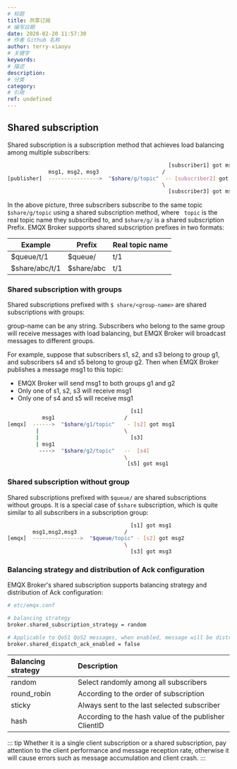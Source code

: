 ```yaml
---
# 标题
title: 共享订阅
# 编写日期
date: 2020-02-20 11:57:30
# 作者 Github 名称
author: terry-xiaoyu
# 关键字
keywords:
# 描述
description:
# 分类
category: 
# 引用
ref: undefined
---
```


## Shared subscription

Shared subscription is a subscription method that achieves load balancing among multiple subscribers:

```bash
                                                   [subscriber1] got msg1
             msg1, msg2, msg3                    /
[publisher]  ---------------->  "$share/g/topic"  -- [subscriber2] got msg2
                                                 \
                                                   [subscriber3] got msg3
```

In the above picture, three subscribers subscribe to the same topic `$share/g/topic` using a shared subscription method, where ` topic` is the real topic name they subscribed to, and `$share/g/`  is a shared subscription Prefix. EMQX Broker supports shared subscription prefixes in two formats:

| Example         | Prefix      | Real topic name |
| --------------- | ----------- | --------------- |
| $queue/t/1      | $queue/     | t/1             |
| $share/abc/t/1 | $share/abc | t/1             |


### Shared subscription with groups

Shared subscriptions prefixed with `$ share/<group-name>` are shared subscriptions with groups:

group-name can be any string. Subscribers who belong to the same group will receive messages with load balancing, but EMQX Broker will broadcast messages to different groups.

For example, suppose that subscribers s1, s2, and s3 belong to group g1, and subscribers s4 and s5 belong to group g2. Then when EMQX Broker publishes a message msg1 to this topic:

- EMQX Broker will send msg1 to both groups g1 and g2
- Only one of s1, s2, s3 will receive msg1
- Only one of s4 and s5 will receive msg1

```bash
                                       [s1]
           msg1                      /
[emqx]  ------>  "$share/g1/topic"    - [s2] got msg1
         |                           \
         |                             [s3]
         | msg1
          ---->  "$share/g2/topic"   --  [s4]
                                     \
                                      [s5] got msg1
```

### Shared subscription without group

Shared subscriptions prefixed with `$queue/` are shared subscriptions without groups. It is a special case of `$share` subscription, which is quite similar to all subscribers in a subscription group:

```bash
                                       [s1] got msg1
        msg1,msg2,msg3               /
[emqx]  --------------->  "$queue/topic" - [s2] got msg2
                                     \
                                       [s3] got msg3
```

### Balancing strategy and distribution of Ack configuration

EMQX Broker's shared subscription supports balancing strategy and distribution of Ack configuration:

```bash
# etc/emqx.conf

# balancing strategy
broker.shared_subscription_strategy = random

# Applicable to QoS1 QoS2 messages, when enabled, message will be distributed to another group when one group is offline
broker.shared_dispatch_ack_enabled = false
```
<!-- TODO 待确认 -->

| Balancing strategy |             Description             |
| :---------- | :--------------------------- |
| random      | Select randomly among all subscribers |
| round_robin | According to the order of subscription |
| sticky      | Always sent to the last selected subscriber |
| hash        | According to the hash value of the publisher ClientID |

::: tip
Whether it is a single client subscription or a shared subscription, pay attention to the client performance and message reception rate, otherwise it will cause errors such as message accumulation and client crash.
:::
